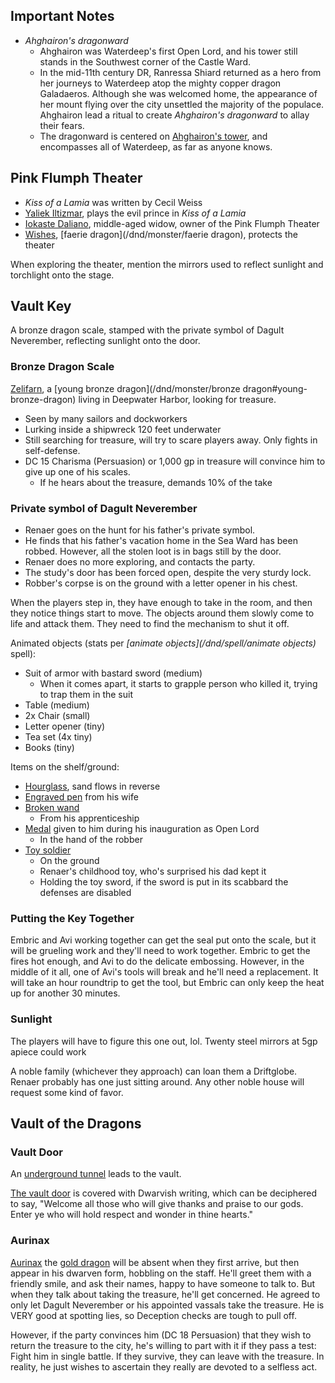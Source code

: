 <script type="module">
    import {init_links} from "/js/dragon_heist/gm_notes.js";
    init_links();
</script>

## Important Notes

* *Ahghairon's dragonward*
  * Ahghairon was Waterdeep's first Open Lord, and his tower still stands in the Southwest corner of the Castle Ward.
  * In the mid-11th century DR, Ranressa Shiard returned as a hero from her journeys to Waterdeep atop the mighty copper dragon Galadaeros. Although she was welcomed home, the appearance of her mount flying over the city unsettled the majority of the populace. Ahghairon lead a ritual to create *Ahghairon's dragonward* to allay their fears.
  * The dragonward is centered on [Ahghairon's tower](^ahghairons_tower.jpg), and encompasses all of Waterdeep, as far as anyone knows.

## Pink Flumph Theater

* *Kiss of a Lamia* was written by Cecil Weiss
* [Yaliek Iltizmar](^yaliek_iltizmar.jpg), plays the evil prince in *Kiss of a Lamia*
* [Iokaste Daliano](^iokaste_daliano.png), middle-aged widow, owner of the Pink Flumph Theater
* [Wishes](^faerie_dragon.jpg), [faerie dragon](/dnd/monster/faerie dragon), protects the theater

When exploring the theater, mention the mirrors used to reflect sunlight and torchlight onto the stage.

## Vault Key

A bronze dragon scale, stamped with the private symbol of Dagult Neverember, reflecting sunlight onto the door.

### Bronze Dragon Scale

[Zelifarn](^zelifarn.jpg), a [young bronze dragon](/dnd/monster/bronze dragon#young-bronze-dragon) living in Deepwater Harbor, looking for treasure.

 * Seen by many sailors and dockworkers
 * Lurking inside a shipwreck 120 feet underwater
 * Still searching for treasure, will try to scare players away. Only fights in self-defense.
 * DC 15 Charisma (Persuasion) or 1,000 gp in treasure will convince him to give up one of his scales.
   * If he hears about the treasure, demands 10% of the take

### Private symbol of Dagult Neverember

 * Renaer goes on the hunt for his father's private symbol. 
 * He finds that his father's vacation home in the Sea Ward has been robbed. However, all the stolen loot is in bags still by the door.
 * Renaer does no more exploring, and contacts the party.
 * The study's door has been forced open, despite the very sturdy lock.
 * Robber's corpse is on the ground with a letter opener in his chest.

When the players step in, they have enough to take in the room, and then they notice things start to move. The objects around them slowly come to life and attack them. They need to find the mechanism to shut it off.

Animated objects (stats per *[animate objects](/dnd/spell/animate objects)* spell):

 * Suit of armor with bastard sword (medium)
   * When it comes apart, it starts to grapple person who killed it, trying to trap them in the suit
 * Table (medium)
 * 2x Chair (small)
 * Letter opener (tiny)
 * Tea set (4x tiny)
 * Books (tiny)

Items on the shelf/ground:

 * [Hourglass](^Hourglass.jpg), sand flows in reverse
 * [Engraved pen](^engraved_pen.jpg) from his wife
 * [Broken wand](^broken_wand.jpg)
   * From his apprenticeship
 * [Medal](^gold_medal.jpg) given to him during his inauguration as Open Lord
   * In the hand of the robber
 * [Toy soldier](^toy_soldier.jpg)
   * On the ground
   * Renaer's childhood toy, who's surprised his dad kept it
   * Holding the toy sword, if the sword is put in its scabbard the defenses are disabled

### Putting the Key Together

Embric and Avi working together can get the seal put onto the scale, but it will be grueling work and they'll need to work together. Embric to get the fires hot enough, and Avi to do the delicate embossing. However, in the middle of it all, one of Avi's tools will break and he'll need a replacement. It will take an hour roundtrip to get the tool, but Embric can only keep the heat up for another 30 minutes.

### Sunlight

The players will have to figure this one out, lol. Twenty steel mirrors at 5gp apiece could work

A noble family (whichever they approach) can loan them a Driftglobe. Renaer probably has one just sitting around. Any other noble house will request some kind of favor.

## Vault of the Dragons 

### Vault Door

An [underground tunnel](^underground_tunnel.jpg) leads to the vault.

[The vault door](^Vault-Door.jpg) is covered with Dwarvish writing, which can be deciphered to say, "Welcome all those who will give thanks and praise to our gods. Enter ye who will hold respect and wonder in thine hearts."

### Aurinax

[Aurinax](^aurinax.jpg) the [gold dragon](/dnd/monster/adult-gold-dragon) will be absent when they first arrive, but then appear in his dwarven form, hobbling on the staff. He'll greet them with a friendly smile, and ask their names, happy to have someone to talk to. But when they talk about taking the treasure, he'll get concerned. He agreed to only let Dagult Neverember or his appointed vassals take the treasure. He is VERY good at spotting lies, so Deception checks are tough to pull off. 

However, if the party convinces him (DC 18 Persuasion) that they wish to return the treasure to the city, he's willing to part with it if they pass a test: Fight him in single battle. If they survive, they can leave with the treasure. In reality, he just wishes to ascertain they really are devoted to a selfless act.
